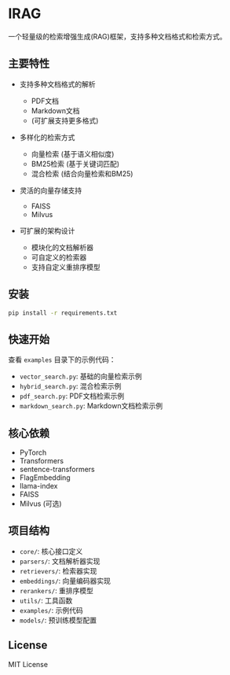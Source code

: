 # lRAG

一个轻量级的检索增强生成(RAG)框架，支持多种文档格式和检索方式。

## 主要特性

- 支持多种文档格式的解析
  - PDF文档
  - Markdown文档
  - (可扩展支持更多格式)

- 多样化的检索方式
  - 向量检索 (基于语义相似度)
  - BM25检索 (基于关键词匹配)
  - 混合检索 (结合向量检索和BM25)

- 灵活的向量存储支持
  - FAISS
  - Milvus
  
- 可扩展的架构设计
  - 模块化的文档解析器
  - 可自定义的检索器
  - 支持自定义重排序模型

## 安装

```bash
pip install -r requirements.txt
```

## 快速开始

查看 `examples` 目录下的示例代码：

- `vector_search.py`: 基础的向量检索示例
- `hybrid_search.py`: 混合检索示例
- `pdf_search.py`: PDF文档检索示例
- `markdown_search.py`: Markdown文档检索示例

## 核心依赖

- PyTorch
- Transformers
- sentence-transformers
- FlagEmbedding
- llama-index
- FAISS
- Milvus (可选)

## 项目结构

- `core/`: 核心接口定义
- `parsers/`: 文档解析器实现
- `retrievers/`: 检索器实现
- `embeddings/`: 向量编码器实现
- `rerankers/`: 重排序模型
- `utils/`: 工具函数
- `examples/`: 示例代码
- `models/`: 预训练模型配置

## License

MIT License
